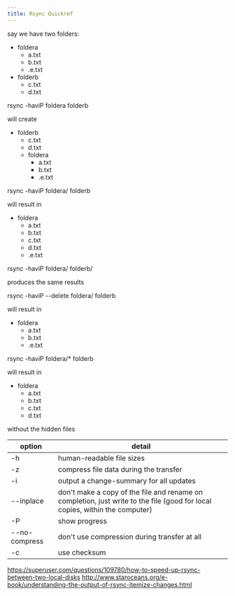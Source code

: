 ```yaml
---
title: Rsync Quickref
---
```


say we have two folders:

- foldera
    - a.txt
    - b.txt
    - .e.txt
- folderb
    - c.txt
    - d.txt

rsync -haviP foldera folderb

will create

- folderb
    - c.txt
    - d.txt
    - foldera
        - a.txt
        - b.txt
        - .e.txt

rsync -haviP foldera/ folderb

will result in

- foldera
    - a.txt
    - b.txt
    - c.txt
    - d.txt
    - .e.txt

rsync -haviP foldera/ folderb/

produces the same results

rsync -haviP --delete foldera/ folderb

will result in

- foldera
    - a.txt
    - b.txt
    - .e.txt

rsync -haviP foldera/* folderb

will result in

- foldera
    - a.txt
    - b.txt
    - c.txt
    - d.txt

without the hidden files

| option        | detail                                                                                                               |
| ------------- | -------------------------------------------------------------------------------------------------------------------- |
| -h            | human-readable file sizes                                                                                            |
| -z            | compress file data during the transfer                                                                               |
| -i            | output a change-summary for all updates                                                                              |
| --inplace     | don't make a copy of the file and rename on completion, just write to the file (good for local copies, within the computer) |
| -P            | show progress                                                                                                        |
| --no-compress | don't use compression during transfer at all                                                                         |
| -c            | use checksum                                                                                                         |

<https://superuser.com/questions/109780/how-to-speed-up-rsync-between-two-local-disks>
<http://www.staroceans.org/e-book/understanding-the-output-of-rsync-itemize-changes.html>
